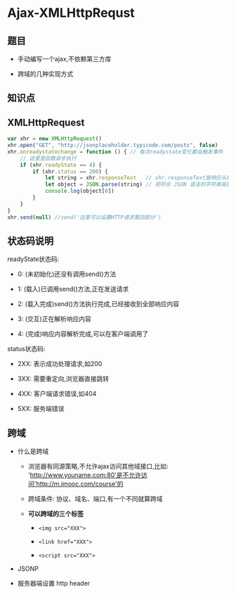 # Ajax-XMLHttpRequst

## 题目

- 手动编写一个ajax,不依赖第三方库

- 跨域的几种实现方式

## **知识点**

## XMLHttpRequest

``` javascript
var xhr = new XMLHttpRequest()
xhr.open("GET", "http://jsonplaceholder.typicode.com/posts", false)
xhr.onreadystatechange = function () { // 每次readystate变化都会触发事件
    // 这里是函数异步执行
    if (xhr.readyState == 4) {
        if (xhr.status == 200) {
            let string = xhr.responseText   // xhr.responseText是响应头的第四部分
            let object = JSON.parse(string) // 把符合 JSON 语法的字符串装换成 JS 对应的值
            console.log(object[0])
        }
    }
}
xhr.send(null) //send('这里可以设置HTTP请求第四部分')
```

## 状态码说明

readyState状态码:

- 0: (未初始化)还没有调用send()方法

- 1: (载入)已调用send()方法,正在发送请求

- 2: (载入完成)send()方法执行完成,已经接收到全部响应内容

- 3: (交互)正在解析响应内容

- 4: (完成)响应内容解析完成,可以在客户端调用了

status状态码:

- 2XX: 表示成功处理请求,如200

- 3XX: 需要重定向,浏览器直接跳转

- 4XX: 客户端请求错误,如404

- 5XX: 服务端错误

## 跨域

- 什么是跨域

  - 浏览器有同源策略,不允许ajax访问其他域接口,比如: 'http://www.youname.com:80'是不允许访问'http://m.imooc.com/course'的

  - 跨域条件: 协议、域名、端口,有一个不同就算跨域

  - **可以跨域的三个标签**

    - `<img src="XXX">`

    - `<link href="XXX">`

    - `<script src="XXX">`

- JSONP

- 服务器端设置 http header
